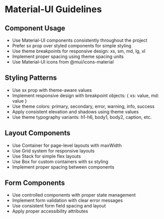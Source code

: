 # Material-UI Guidelines

## Component Usage
- Use Material-UI components consistently throughout the project
- Prefer sx prop over styled components for simple styling
- Use theme breakpoints for responsive design: xs, sm, md, lg, xl
- Implement proper spacing using theme spacing units
- Use Material-UI icons from @mui/icons-material

## Styling Patterns
- Use sx prop with theme-aware values
- Implement responsive design with breakpoint objects: { xs: value, md: value }
- Use theme colors: primary, secondary, error, warning, info, success
- Apply consistent elevation and shadows using theme values
- Use theme typography variants: h1-h6, body1, body2, caption, etc.

## Layout Components
- Use Container for page-level layouts with maxWidth
- Use Grid system for responsive layouts
- Use Stack for simple flex layouts
- Use Box for custom containers with sx styling
- Implement proper spacing between components

## Form Components
- Use controlled components with proper state management
- Implement form validation with clear error messages
- Use consistent form field spacing and layout
- Apply proper accessibility attributes